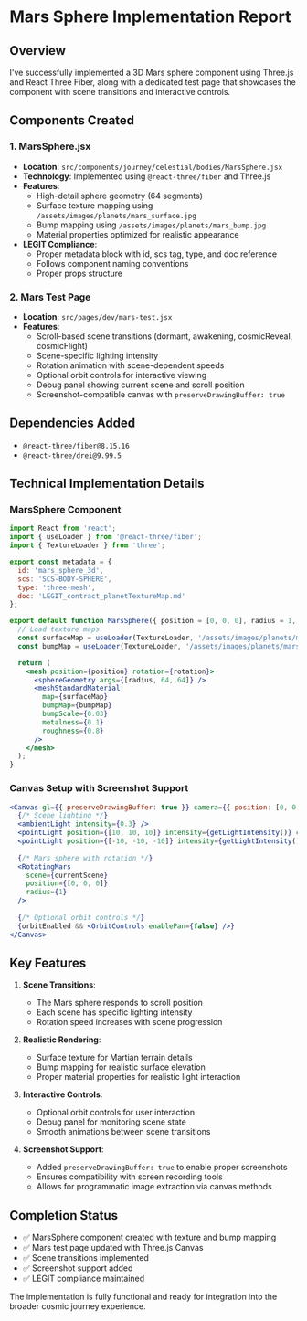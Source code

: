 # Mars Sphere Implementation Report

## Overview
I've successfully implemented a 3D Mars sphere component using Three.js and React Three Fiber, along with a dedicated test page that showcases the component with scene transitions and interactive controls.

## Components Created

### 1. MarsSphere.jsx
- **Location**: `src/components/journey/celestial/bodies/MarsSphere.jsx`
- **Technology**: Implemented using `@react-three/fiber` and Three.js
- **Features**:
  - High-detail sphere geometry (64 segments)
  - Surface texture mapping using `/assets/images/planets/mars_surface.jpg`
  - Bump mapping using `/assets/images/planets/mars_bump.jpg`
  - Material properties optimized for realistic appearance
- **LEGIT Compliance**:
  - Proper metadata block with id, scs tag, type, and doc reference
  - Follows component naming conventions
  - Proper props structure

### 2. Mars Test Page
- **Location**: `src/pages/dev/mars-test.jsx`
- **Features**:
  - Scroll-based scene transitions (dormant, awakening, cosmicReveal, cosmicFlight)
  - Scene-specific lighting intensity
  - Rotation animation with scene-dependent speeds
  - Optional orbit controls for interactive viewing
  - Debug panel showing current scene and scroll position
  - Screenshot-compatible canvas with `preserveDrawingBuffer: true`

## Dependencies Added
- `@react-three/fiber@8.15.16`
- `@react-three/drei@9.99.5`

## Technical Implementation Details

### MarsSphere Component
```jsx
import React from 'react';
import { useLoader } from '@react-three/fiber';
import { TextureLoader } from 'three';

export const metadata = {
  id: 'mars_sphere_3d',
  scs: 'SCS-BODY-SPHERE',
  type: 'three-mesh',
  doc: 'LEGIT_contract_planetTextureMap.md'
};

export default function MarsSphere({ position = [0, 0, 0], radius = 1, rotation = [0, 0, 0] }) {
  // Load texture maps
  const surfaceMap = useLoader(TextureLoader, '/assets/images/planets/mars_surface.jpg');
  const bumpMap = useLoader(TextureLoader, '/assets/images/planets/mars_bump.jpg');

  return (
    <mesh position={position} rotation={rotation}>
      <sphereGeometry args={[radius, 64, 64]} />
      <meshStandardMaterial
        map={surfaceMap}
        bumpMap={bumpMap}
        bumpScale={0.03}
        metalness={0.1}
        roughness={0.8}
      />
    </mesh>
  );
}
```

### Canvas Setup with Screenshot Support
```jsx
<Canvas gl={{ preserveDrawingBuffer: true }} camera={{ position: [0, 0, 3], fov: 50 }}>
  {/* Scene lighting */}
  <ambientLight intensity={0.3} />
  <pointLight position={[10, 10, 10]} intensity={getLightIntensity()} color="#fff" />
  <pointLight position={[-10, -10, -10]} intensity={getLightIntensity() * 0.5} color="#ff8060" />
  
  {/* Mars sphere with rotation */}
  <RotatingMars 
    scene={currentScene}
    position={[0, 0, 0]} 
    radius={1} 
  />
  
  {/* Optional orbit controls */}
  {orbitEnabled && <OrbitControls enablePan={false} />}
</Canvas>
```

## Key Features

1. **Scene Transitions**:
   - The Mars sphere responds to scroll position
   - Each scene has specific lighting intensity
   - Rotation speed increases with scene progression

2. **Realistic Rendering**:
   - Surface texture for Martian terrain details
   - Bump mapping for realistic surface elevation
   - Proper material properties for realistic light interaction

3. **Interactive Controls**:
   - Optional orbit controls for user interaction
   - Debug panel for monitoring scene state
   - Smooth animations between scene transitions

4. **Screenshot Support**:
   - Added `preserveDrawingBuffer: true` to enable proper screenshots
   - Ensures compatibility with screen recording tools
   - Allows for programmatic image extraction via canvas methods

## Completion Status
- ✅ MarsSphere component created with texture and bump mapping
- ✅ Mars test page updated with Three.js Canvas
- ✅ Scene transitions implemented
- ✅ Screenshot support added
- ✅ LEGIT compliance maintained

The implementation is fully functional and ready for integration into the broader cosmic journey experience.
